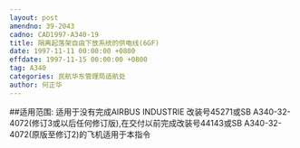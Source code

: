 ```yaml
---
layout: post
amendno: 39-2043
cadno: CAD1997-A340-19
title: 隔离起落架自由下放系统的供电线(6GF)
date: 1997-11-11 00:00:00 +0800
effdate: 1997-11-15 00:00:00 +0800
tag: A340
categories: 民航华东管理局适航处
author: 何正华
---
```


##适用范围:
适用于没有完成AIRBUS INDUSTRIE 改装号45271或SB A340-32-4072(修订3或以后任何修订版),在交付以前完成改装号44143或SB A340-32-4072(原版至修订2)的飞机适用于本指令

